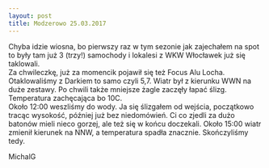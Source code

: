 ```yaml
---
layout: post
title: Modzerowo 25.03.2017
---
```


Chyba idzie wiosna, bo pierwszy raz w tym sezonie jak zajechałem na spot to były tam już 3 (trzy!) samochody i lokalesi z WKW Włocławek już się taklowali.  
Za chwileczkę, już za momencik pojawił się też Focus Alu Locha. Otaklowaliśmy z Darkiem to samo czyli 5,7. Wiatr był z kierunku WWN na duże zestawy. Po chwili także mniejsze żagle zaczęły łapać ślizg. Temperatura zachęcająca bo 10C.  
Około 12:00 weszliśmy do wody. Ja się ślizgałem od wejścia, początkowo tracąc wysokość, później już bez niedomówień. Ci co zjedli za dużo batonów mieli nieco gorzej, ale też się w końcu doczekali. Około 15:00 wiatr zmienił kierunek na NNW, a temperatura spadła znacznie. Skończyliśmy tedy.

MichalG

